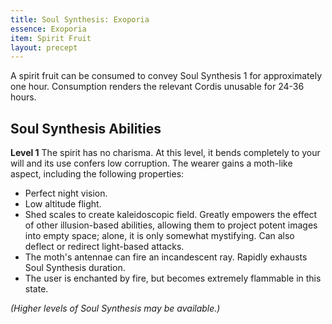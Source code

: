 ```yaml
---
title: Soul Synthesis: Exoporia
essence: Exoporia
item: Spirit Fruit
layout: precept
---
```

A spirit fruit can be consumed to convey Soul Synthesis 1 for approximately one hour. Consumption renders the relevant Cordis unusable for 24-36 hours.

## Soul Synthesis Abilities
**Level 1**
The spirit has no charisma. At this level, it bends completely to your will and its use confers low corruption.
The wearer gains a moth-like aspect, including the following properties:
* Perfect night vision.
* Low altitude flight.
* Shed scales to create kaleidoscopic field. Greatly empowers the effect of other illusion-based abilities, allowing them to project potent images into empty space; alone, it is only somewhat mystifying. Can also deflect or redirect light-based attacks.
* The moth's antennae can fire an incandescent ray. Rapidly exhausts Soul Synthesis duration.
* The user is enchanted by fire, but becomes extremely flammable in this state.

*(Higher levels of Soul Synthesis may be available.)*
